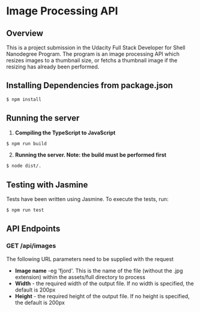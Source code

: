 # Image Processing API

## Overview

This is a project submission in the Udacity Full Stack Developer for Shell Nanodegree Program. The program is an image processing API which resizes images to a thumbnail size, or fetchs a thumbnail image if the resizing has already been performed.

## Installing Dependencies from package.json

```bash
$ npm install
```

## Running the server

1. **Compiling the TypeScript to JavaScript**

```bash
$ npm run build
```

2. **Running the server. Note: the build must be performed first**

```bash
$ node dist/.
```

## Testing with Jasmine

Tests have been written using Jasmine. To execute the tests, run:

```bash
$ npm run test
```

## API Endpoints

### GET /api/images

The following URL parameters need to be supplied with the request

- **Image name** -eg 'fjord'. This is the name of the file (without the .jpg extension) within the assets/full directory to process
- **Width** - the required width of the output file. If no width is specified, the default is 200px
- **Height** - the required height of the output file. If no height is specified, the default is 200px
